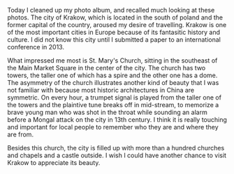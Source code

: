 Today I cleaned up my photo album, and recalled much looking at these photos. The city of Krakow, which is located in the south of poland and the former capital of the country, aroused my desire of travelling. Krakow is one of the most important cities in Europe because of its fantasitic history and culture. I did not know this city until I submitted a paper to an international conference in 2013.

What impressed me most is St. Mary's Church, sitting in the southeast of the Main Market Square in the center of the city. The church has two towers, the taller one of which has a spire and the other one has a dome. The asymmetry of the church illustrates another kind of beauty that I was not familiar with because most historic architectures in China are symmetric. On every hour, a trumpet signal is played from the taller one of the towers and the plaintive tune breaks off in mid-stream, to memorize a brave young man who was shot in the throat while sounding an alarm before a Mongal attack on the city in 13th century. I think it is really touching and important for local people to remember who they are and where they are from.

Besides this church, the city is filled up with more than a hundred churches and chapels and a castle outside. I wish I could have another chance to visit Krakow to appreciate its beauty.
